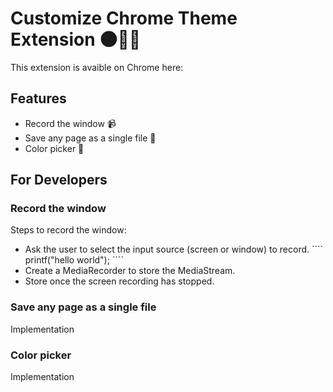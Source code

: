 # Customize Chrome Theme Extension 🌑👩‍💻
This extension is avaible on Chrome here: 

## Features 
<ul> 
  <li> Record the window 📹</li>
  <li> Save any page as a single file 📓 </li>
  <li> Color picker 🎨</li>
</ul> 

## For Developers
### Record the window
Steps to record the window:
<ul>
  <li>Ask the user to select the input source (screen or window) to record.
  ````
  printf("hello world");
  ````
  </li>
  
  <li>Create a MediaRecorder to store the MediaStream.</li>
  <li>Store once the screen recording has stopped.</li>
</ul>



### Save any page as a single file
Implementation

### Color picker
Implementation
